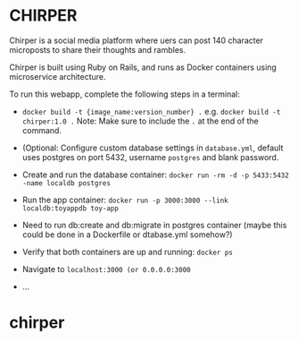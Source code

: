 # CHIRPER
Chirper is a social media platform where uers can post 140 character microposts to share their thoughts and rambles.

Chirper is built using Ruby on Rails, and runs as Docker containers using microservice architecture.

To run this webapp, complete the following steps in a terminal:

* `docker build -t {image_name:version_number} .` e.g. `docker build -t chirper:1.0 .` Note: Make sure to include the `.` at the end of the command. 
* (Optional: Configure custom database settings in `database.yml`, default uses postgres on port 5432, username `postgres` and blank password.

* Create and run the database container: `docker run -rm -d -p 5433:5432 -name localdb postgres`

* Run the app container: `docker run -p 3000:3000 --link localdb:toyappdb toy-app`

* Need to run db:create and db:migrate in postgres container (maybe this could be done in a Dockerfile or dtabase.yml somehow?)

* Verify that both containers are up and running: `docker ps`

* Navigate to `localhost:3000 (or 0.0.0.0:3000`


* ...
# chirper
